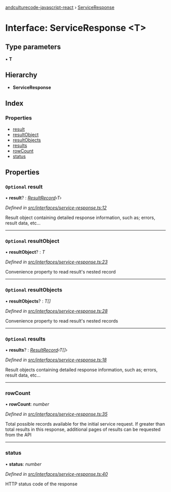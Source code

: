 [andculturecode-javascript-react](../README.md) › [ServiceResponse](serviceresponse.md)

# Interface: ServiceResponse <**T**>

## Type parameters

▪ **T**

## Hierarchy

* **ServiceResponse**

## Index

### Properties

* [result](serviceresponse.md#optional-result)
* [resultObject](serviceresponse.md#optional-resultobject)
* [resultObjects](serviceresponse.md#optional-resultobjects)
* [results](serviceresponse.md#optional-results)
* [rowCount](serviceresponse.md#rowcount)
* [status](serviceresponse.md#status)

## Properties

### `Optional` result

• **result**? : *[ResultRecord](../classes/resultrecord.md)‹T›*

*Defined in [src/interfaces/service-response.ts:12](https://github.com/wintondeshong/AndcultureCode.JavaScript.React/blob/b5b0706/src/interfaces/service-response.ts#L12)*

Result object containing detailed response information,
such as; errors, result data, etc...

___

### `Optional` resultObject

• **resultObject**? : *T*

*Defined in [src/interfaces/service-response.ts:23](https://github.com/wintondeshong/AndcultureCode.JavaScript.React/blob/b5b0706/src/interfaces/service-response.ts#L23)*

Convenience property to read result's nested record

___

### `Optional` resultObjects

• **resultObjects**? : *T[]*

*Defined in [src/interfaces/service-response.ts:28](https://github.com/wintondeshong/AndcultureCode.JavaScript.React/blob/b5b0706/src/interfaces/service-response.ts#L28)*

Convenience property to read result's nested records

___

### `Optional` results

• **results**? : *[ResultRecord](../classes/resultrecord.md)‹T[]›*

*Defined in [src/interfaces/service-response.ts:18](https://github.com/wintondeshong/AndcultureCode.JavaScript.React/blob/b5b0706/src/interfaces/service-response.ts#L18)*

Result objects containing detailed response information,
such as; errors, result data, etc...

___

###  rowCount

• **rowCount**: *number*

*Defined in [src/interfaces/service-response.ts:35](https://github.com/wintondeshong/AndcultureCode.JavaScript.React/blob/b5b0706/src/interfaces/service-response.ts#L35)*

Total possible records available for the initial service request. If greater
than total results in this response, additional pages of results can be
requested from the API

___

###  status

• **status**: *number*

*Defined in [src/interfaces/service-response.ts:40](https://github.com/wintondeshong/AndcultureCode.JavaScript.React/blob/b5b0706/src/interfaces/service-response.ts#L40)*

HTTP status code of the response
